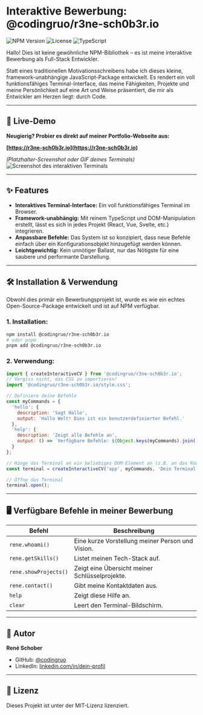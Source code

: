 # Interaktive Bewerbung: @codingruo/r3ne-sch0b3r.io

![NPM Version](https://img.shields.io/npm/v/@codingruo/r3ne-sch0b3r.io)
![License](https://img.shields.io/npm/l/@codingruo/r3ne-sch0b3r.io)
![TypeScript](https://img.shields.io/badge/built%20with-TypeScript-blue)

Hallo! Dies ist keine gewöhnliche NPM-Bibliothek – es ist meine interaktive Bewerbung als Full-Stack Entwickler.

Statt eines traditionellen Motivationsschreibens habe ich dieses kleine, framework-unabhängige JavaScript-Package entwickelt. Es rendert ein voll funktionsfähiges Terminal-Interface, das meine Fähigkeiten, Projekte und meine Persönlichkeit auf eine Art und Weise präsentiert, die mir als Entwickler am Herzen liegt: durch Code.

---

## 🚀 Live-Demo

**Neugierig? Probier es direkt auf meiner Portfolio-Webseite aus:**

**[https://r3ne-sch0b3r.io](https://r3ne-sch0b3r.io)**

*(Platzhalter-Screenshot oder GIF deines Terminals)*
![Screenshot des interaktiven Terminals](https://via.placeholder.com/800x400.png?text=Hier+Screenshot+deines+Terminals+einfügen)

---

## ✨ Features

* **Interaktives Terminal-Interface:** Ein voll funktionsfähiges Terminal im Browser.
* **Framework-unabhängig:** Mit reinem TypeScript und DOM-Manipulation erstellt, lässt es sich in jedes Projekt (React, Vue, Svelte, etc.) integrieren.
* **Anpassbare Befehle:** Das System ist so konzipiert, dass neue Befehle einfach über ein Konfigurationsobjekt hinzugefügt werden können.
* **Leichtgewichtig:** Kein unnötiger Ballast, nur das Nötigste für eine saubere und performante Darstellung.

---

## 🛠️ Installation & Verwendung

Obwohl dies primär ein Bewerbungsprojekt ist, wurde es wie ein echtes Open-Source-Package entwickelt und ist auf NPM verfügbar.

### 1. Installation:

```bash
npm install @codingruo/r3ne-sch0b3r.io
# oder pnpm
pnpm add @codingruo/r3ne-sch0b3r.io
```

### 2. Verwendung:

```javascript
import { createInteractiveCV } from '@codingruo/r3ne-sch0b3r.io';
// Vergiss nicht, das CSS zu importieren!
import '@codingruo/r3ne-sch0b3r.io/style.css';

// Definiere deine Befehle
const myCommands = {
  'hello': {
    description: 'Sagt Hallo',
    output: 'Hallo Welt! Dies ist ein benutzerdefinierter Befehl.'
  },
  'help': {
    description: 'Zeigt alle Befehle an',
    output: () => `Verfügbare Befehle: ${Object.keys(myCommands).join(', ')}`
  }
};

// Hänge das Terminal an ein beliebiges DOM-Element an (z.B. an das Root-Element deiner App)
const terminal = createInteractiveCV('app', myCommands, 'Dein Terminal ist bereit!');

// Öffne das Terminal
terminal.open();
```

---

## 🖥️ Verfügbare Befehle in meiner Bewerbung

| Befehl | Beschreibung |
|--------|--------------|
| `rene.whoami()` | Eine kurze Vorstellung meiner Person und Vision. |
| `rene.getSkills()` | Listet meinen Tech-Stack auf. |
| `rene.showProjects()` | Zeigt eine Übersicht meiner Schlüsselprojekte. |
| `rene.contact()` | Gibt meine Kontaktdaten aus. |
| `help` | Zeigt diese Hilfe an. |
| `clear` | Leert den Terminal-Bildschirm. |

---

## 👤 Autor

**René Schober**

- GitHub: [@codingruo](https://github.com/codingruo)
- LinkedIn: [linkedin.com/in/dein-profil](https://linkedin.com/in/dein-profil)

---

## 📄 Lizenz

Dieses Projekt ist unter der MIT-Lizenz lizenziert.